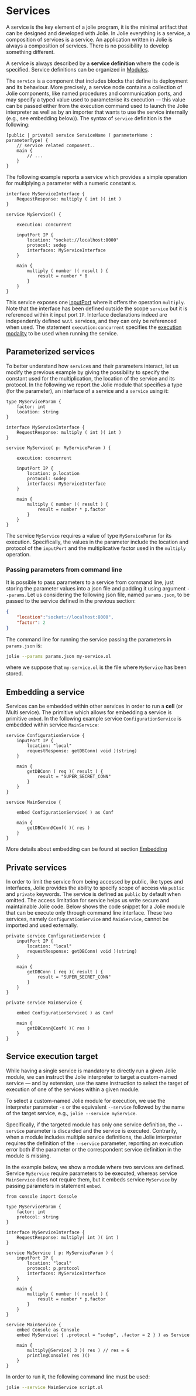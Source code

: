 # Services

A service is the key element of a jolie program, it is the minimal artifact that can be designed and developed with Jolie. In Jolie everything is a service, a composition of services is a service. An application written in Jolie is always a composition of services. There is no possibility to develop something different.

A service is always described by a **service definition** where the code is specified. Service definitions can be organized in [Modules](../modules/README.md).

The `service` is a component that includes blocks that define its deployment and its behaviour. More precisely, a service node contains a collection of Jolie components, like named procedures and communication ports, and may specify a typed value used to parameterise its execution &mdash; this value can be passed either from the execution command used to launch the Jolie interpreter as well as by an importer that wants to use the service internally (e.g., see embedding below)). The syntax of `service` definition is the following:

```jolie
[public | private] service ServiceName ( parameterName : parameterType) {
    // service related component..
    main {
        // ...
    }
}
```

The following example reports a service which provides a simple operation for multiplying a parameter with a numeric constant `8`.

```jolie
interface MyServiceInterface {
    RequestResponse: multiply ( int )( int )
}

service MyService() {

    execution: concurrent

    inputPort IP {
        location: "socket://localhost:8000"
        protocol: sodep
        interfaces: MyServiceInterface
    }

    main {
        multiply ( number )( result ) {
            result = number * 8
        }
    }
}
```

This service exposes one [inputPort](../ports/README.md) where it offers the operation `multiply`. Note that the interface has been defined outside the scope `service` but it is referenced within it input port `IP`. Interface declarations indeed are independently defined w.r.t. services, and they can only be referenced when used. The statement `execution:concurrent` specifies the [execution modality](../processes-and-sessions/processes/README.md) to be used when running the service.

## Parameterized services

To better understand how `service`s and their parameters interact, let us modify the previous example by giving the possibility to specify the constant used for the multiplication, the location of the service and its protocol. In the following we report the Jolie module that specifies a type (for the parameter), an interface of a service and a `service` using it:

```jolie
type MyServiceParam {
    factor: int
    location: string
}

interface MyServiceInterface {
    RequestResponse: multiply ( int )( int )
}

service MyService( p: MyServiceParam ) {

    execution: concurrent

    inputPort IP {
        location: p.location
        protocol: sodep
        interfaces: MyServiceInterface
    }

    main {
        multiply ( number )( result ) {
            result = number * p.factor
        }
    }
}
```

The service `MyService` requires a value of type `MyServiceParam` for its execution. Specifically, the values in the parameter include the location and protocol of the `inputPort` and the multiplicative factor used in the `multiply` operation.

### Passing parameters from command line

It is possible to pass parameters to a service from command line, just storing the parameter values into a json file and padding it using argument `--params`. Let us considering the following json file, named `params.json`, to be passed to the service defined in the previous section:

```json
{
    "location":"socket://localhost:8000",
    "factor": 2
}
```

The command line for running the service passing the parameters in `params.json` is:

```bash
jolie --params params.json my-service.ol
```

where we suppose that `my-service.ol` is the file where `MyService` has been stored.

## Embedding a service

Services can be embedded within other services in order to run a **cell** (or Multi service). The primitive which allows for embedding a service is primitive `embed`. In the following example service `ConfigurationService` is embedded within service `MainService`:

```jolie
service ConfigurationService {
    inputPort IP {
        location: "local"
        requestResponse: getDBConn( void )(string)
    }

    main {
        getDBConn ( req )( result ) {
            result = "SUPER_SECRET_CONN"
        }
    }
}

service MainService {

    embed ConfigurationService( ) as Conf

    main {
        getDBConn@Conf( )( res )
    }
}
```

More details about embedding can be found at section [Embedding](../../architectural-composition/embedding/README.md)

## Private services

In order to limit the service from being accessed by public, like types and interfaces, Jolie provides the ability to specify scope of access via `public` and `private` keywords. The service is defined as `public` by default when omitted. The access limitation for service helps us write secure and maintainable Jolie code. Below shows the code snippet for a Jolie module that can be execute only through command line interface. These two services, namely `ConfigurationService` and `MainService`, cannot be imported and used externally.

```jolie
private service ConfigurationService {
    inputPort IP {
        location: "local"
        requestResponse: getDBConn( void )(string)
    }

    main {
        getDBConn ( req )( result ) {
            result = "SUPER_SECRET_CONN"
        }
    }
}

private service MainService {

    embed ConfigurationService( ) as Conf

    main {
        getDBConn@Conf( )( res )
    }
}
```

## Service execution target

While having a single service is mandatory to directly run a given Jolie module, we can instruct the Jolie interpreter to target a custom-named service &mdash; and by extension, use the same instruction to select the target of execution of one of the services within a given module.

To select a custom-named Jolie module for execution, we use the interpreter parameter `-s` or the equivalent `--service` followed by the name of the target service, e.g.,    `jolie --service myService`.

Specifically, if the targeted module has only one service definition, the `--service` parameter is discarded and the service is executed.
Contrarily, when a module includes multiple service definitions, the Jolie interpreter requires the definition of the `--service` parameter, reporting an execution error both if the parameter or the correspondent service definition in the module is missing.

In the example below, we show a module where two services are defined. Service `MyService` require parameters to be executed, whereas service `MainService` does not require them, but it embeds service `MyService` by passing parameters in statement `embed`.

```jolie
from console import Console

type MyServiceParam {
    factor: int
    protocol: string
}

interface MyServiceInterface {
    RequestResponse: multiply( int )( int )
}

service MyService ( p: MyServiceParam ) {
    inputPort IP {
        location: "local"
        protocol: p.protocol
        interfaces: MyServiceInterface
    }

    main {
        multiply ( number )( result ) {
            result = number * p.factor
        }
    }
}

service MainService {
    embed Console as Console
    embed MyService( { .protocol = "sodep", .factor = 2 } ) as Service

    main {
        multiply@Service( 3 )( res ) // res = 6
        println@Console( res )()
    }
}
```

In order to run it, the following command line must be used:

```bash
jolie --service MainService script.ol

```
